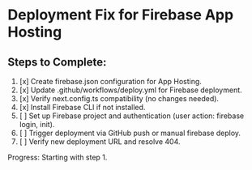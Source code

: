 # Deployment Fix for Firebase App Hosting

## Steps to Complete:

1. [x] Create firebase.json configuration for App Hosting.
2. [x] Update .github/workflows/deploy.yml for Firebase deployment.
3. [x] Verify next.config.ts compatibility (no changes needed).
4. [x] Install Firebase CLI if not installed.
5. [ ] Set up Firebase project and authentication (user action: firebase login, init).
6. [ ] Trigger deployment via GitHub push or manual firebase deploy.
7. [ ] Verify new deployment URL and resolve 404.

Progress: Starting with step 1.
